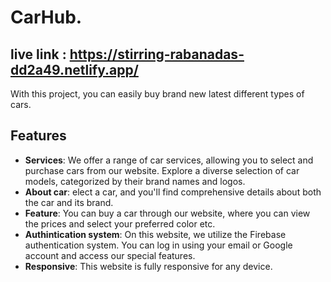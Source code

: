 # CarHub.

## live link : https://stirring-rabanadas-dd2a49.netlify.app/

With this project, you can easily buy brand new latest different types of cars.


## Features

- **Services**: We offer a range of car services, allowing you to select and purchase cars from our website. Explore a diverse selection of car models, categorized by their brand names and logos.
- **About car**: elect a car, and you'll find comprehensive details about both the car and its brand.
- **Feature**: You can buy a car through our website, where you can view the prices and select your preferred color etc.
- **Authintication system**: On this website, we utilize the Firebase authentication system. You can log in using your email or Google account and access our special features.
- **Responsive**: This website is fully responsive for any device.
